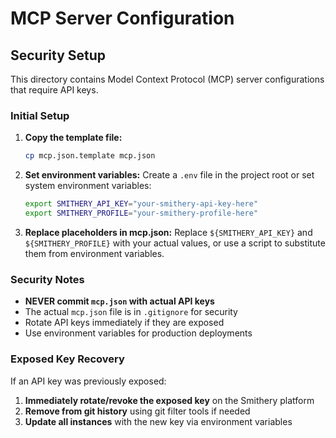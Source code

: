 # MCP Server Configuration

## Security Setup

This directory contains Model Context Protocol (MCP) server configurations that require API keys.

### Initial Setup

1. **Copy the template file:**
   ```bash
   cp mcp.json.template mcp.json
   ```

2. **Set environment variables:**
   Create a `.env` file in the project root or set system environment variables:
   ```bash
   export SMITHERY_API_KEY="your-smithery-api-key-here"
   export SMITHERY_PROFILE="your-smithery-profile-here"
   ```

3. **Replace placeholders in mcp.json:**
   Replace `${SMITHERY_API_KEY}` and `${SMITHERY_PROFILE}` with your actual values, or use a script to substitute them from environment variables.

### Security Notes

- **NEVER commit `mcp.json` with actual API keys**
- The actual `mcp.json` file is in `.gitignore` for security
- Rotate API keys immediately if they are exposed
- Use environment variables for production deployments

### Exposed Key Recovery

If an API key was previously exposed:

1. **Immediately rotate/revoke the exposed key** on the Smithery platform
2. **Remove from git history** using git filter tools if needed
3. **Update all instances** with the new key via environment variables
